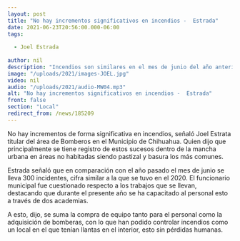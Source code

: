 ```yaml
---
layout: post
title: "No hay incrementos significativos en incendios -  Estrada"
date: 2021-06-23T20:56:00.000-06:00
tags:
  
  - Joel Estrada
  
author: nil
description: "Incendios son similares en el mes de junio del año anterior."
image: "/uploads/2021/images-JOEL.jpg"
video: nil
audio: "/uploads/2021/audio-MW04.mp3"
alt: "No hay incrementos significativos en incendios -  Estrada"
front: false
section: "Local"
redirect_from: /news/185209
---
```


No hay incrementos de forma significativa en incendios, señaló Joel Estrata titular del área de Bomberos en el Municipio de Chihuahua. Quien dijo que principalmente se tiene registro de estos sucesos dentro de la mancha urbana en áreas no habitadas siendo pastizal y basura los más comunes.

Estrada señaló que en comparación con el año pasado el mes de junio se lleva 300 incidentes, cifra similar a la que se tuvo en el 2020. El funcionario municipal fue cuestionado respecto a los trabajos que se llevan, destacando que durante el presente año se ha capacitado al personal esto a través de dos academias.

A esto, dijo, se suma la compra de equipo tanto para el personal como la adquisición de bomberas, con lo que han podido controlar incendios como un local en el que tenían llantas en el interior, esto sin pérdidas humanas.
